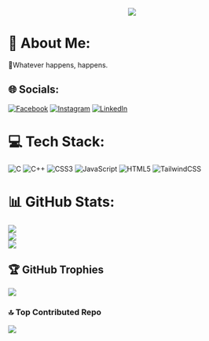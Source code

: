 
<p align="center">
  <img src="https://github.com/SarJ2004/SarJ2004/assets/99111773/ac256d65-db76-4c4e-89df-ebd5a9bf761a" />
</p>

# 💫 About Me:
🫴Whatever happens, happens.


## 🌐 Socials:
[![Facebook](https://img.shields.io/badge/Facebook-%231877F2.svg?logo=Facebook&logoColor=white)](https://facebook.com/https://m.facebook.com/profile.php?eav=AfYEtP7zyvacKolNKPfiWVdzLy55nv4a5Qdzg4IPeTSjQIrov6BfcyEufEK1HHyq6Ao&paipv=0) [![Instagram](https://img.shields.io/badge/Instagram-%23E4405F.svg?logo=Instagram&logoColor=white)](https://instagram.com/sarge.x.sarge) [![LinkedIn](https://img.shields.io/badge/LinkedIn-%230077B5.svg?logo=linkedin&logoColor=white)](https://linkedin.com/in/https://www.linkedin.com/in/sarthakjha2004/) 

# 💻 Tech Stack:
![C](https://img.shields.io/badge/c-%2300599C.svg?style=for-the-badge&logo=c&logoColor=white) ![C++](https://img.shields.io/badge/c++-%2300599C.svg?style=for-the-badge&logo=c%2B%2B&logoColor=white) ![CSS3](https://img.shields.io/badge/css3-%231572B6.svg?style=for-the-badge&logo=css3&logoColor=white) ![JavaScript](https://img.shields.io/badge/javascript-%23323330.svg?style=for-the-badge&logo=javascript&logoColor=%23F7DF1E) ![HTML5](https://img.shields.io/badge/html5-%23E34F26.svg?style=for-the-badge&logo=html5&logoColor=white) ![TailwindCSS](https://img.shields.io/badge/tailwindcss-%2338B2AC.svg?style=for-the-badge&logo=tailwind-css&logoColor=white)
# 📊 GitHub Stats:
![](https://github-readme-stats.vercel.app/api?username=SarJ2004&theme=midnight-purple&hide_border=false&include_all_commits=true&count_private=true)<br/>
![](https://github-readme-streak-stats.herokuapp.com/?user=SarJ2004&theme=midnight-purple&hide_border=false)<br/>
![](https://github-readme-stats.vercel.app/api/top-langs/?username=SarJ2004&theme=midnight-purple&hide_border=false&include_all_commits=true&count_private=true&layout=compact)

## 🏆 GitHub Trophies
![](https://github-profile-trophy.vercel.app/?username=SarJ2004&theme=radical&no-frame=false&no-bg=false&margin-w=4)

### 🔝 Top Contributed Repo
![](https://github-contributor-stats.vercel.app/api?username=SarJ2004&limit=5&theme=radical&combine_all_yearly_contributions=true)

<!-- Proudly created with GPRM ( https://gprm.itsvg.in ) -->
